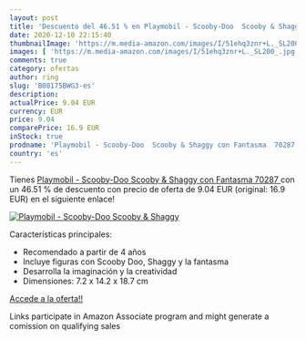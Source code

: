 ```yaml
---
layout: post
title: 'Descuento del 46.51 % en Playmobil - Scooby-Doo  Scooby & Shaggy '
date: 2020-12-10 22:15:40
thumbnailImage: 'https://m.media-amazon.com/images/I/51ehq3znr+L._SL200_.jpg'
images: [ 'https://m.media-amazon.com/images/I/51ehq3znr+L._SL200_.jpg' ]
comments: true
category: ofertas
author: ring
slug: 'B08175BWG3-es'
description:
actualPrice: 9.04 EUR
currency: EUR
price: 9.04
comparePrice: 16.9 EUR
inStock: true
prodname: 'Playmobil - Scooby-Doo  Scooby & Shaggy con Fantasma  70287 '
country: 'es'
---
```


Tienes [Playmobil - Scooby-Doo  Scooby & Shaggy con Fantasma  70287 ](https://www.amazon.es/dp/B08175BWG3/?tag=tolees-21) con un 46.51 % de descuento con precio de oferta de 9.04 EUR (original: 16.9 EUR) en el siguiente enlace!

[![Playmobil - Scooby-Doo  Scooby & Shaggy ](https://m.media-amazon.com/images/I/51ehq3znr+L._SL200_.jpg)](https://www.amazon.es/dp/B08175BWG3/?tag=tolees-21)

Características principales:

- Recomendado a partir de 4 años
- Incluye figuras con Scooby Doo, Shaggy y la fantasma
- Desarrolla la imaginación y la creatividad
- Dimensiones: 7.2 x 14.2 x 18.7 cm

[Accede a la oferta!!](https://www.amazon.es/dp/B08175BWG3/?tag=tolees-21)

Links participate in Amazon Associate program and might generate a comission on qualifying sales


